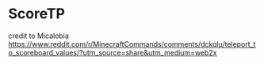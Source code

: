 
# ScoreTP

credit to Micalobia
<https://www.reddit.com/r/MinecraftCommands/comments/dckqlu/teleport_to_scoreboard_values/?utm_source=share&utm_medium=web2x>

